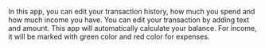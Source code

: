 In this app, you can edit your transaction history, how much you spend and how much income you have. You can edit your transaction by adding text and amount. This app will automatically calculate your balance. For income, it will be marked with green color and red color for expenses.
